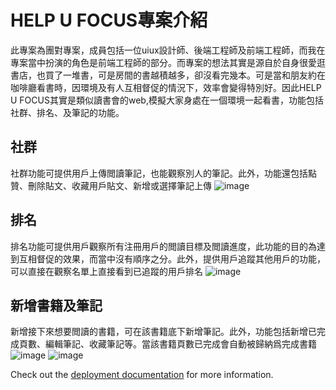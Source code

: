 # HELP U FOCUS專案介紹

此專案為團對專案，成員包括一位uiux設計師、後端工程師及前端工程師，而我在專案當中扮演的角色是前端工程師的部分。而專案的想法其實是源自於自身很愛逛書店，也買了一堆書，可是房間的書越積越多，卻沒看完幾本。可是當和朋友約在咖啡廳看書時，因環境及有人互相督促的情況下，效率會變得特別好。因此HELP U FOCUS其實是類似讀書會的web,模擬大家身處在一個環境一起看書，功能包括社群、排名、及筆記的功能。

## 社群
社群功能可提供用戶上傳閲讀筆記，也能觀察別人的筆記。此外，功能還包括點贊、刪除貼文、收藏用戶貼文、新增或選擇筆記上傳
![image](https://github.com/dicksonchai98/helpufocus-project/assets/102925011/7f99b8bd-bb20-4b94-8364-04ef2e7338ad)

## 排名
排名功能可提供用戶觀察所有注冊用戶的閲讀目標及閲讀進度，此功能的目的為達到互相督促的效果，而當中沒有順序之分。此外，提供用戶追蹤其他用戶的功能，可以直接在觀察名單上直接看到已追蹤的用戶排名
![image](https://github.com/dicksonchai98/helpufocus-project/assets/102925011/85a134c2-26a0-4eff-8b17-f5eef75bf449)

## 新增書籍及筆記
新增接下來想要閲讀的書籍，可在該書籍底下新增筆記。此外，功能包括新增已完成頁數、編輯筆記、收藏筆記等。當該書籍頁數已完成會自動被歸納爲完成書籍
![image](https://github.com/dicksonchai98/helpufocus-project/assets/102925011/9d721b29-8b9d-4967-bebb-0ab5d3b58287)
![image](https://github.com/dicksonchai98/helpufocus-project/assets/102925011/01be22ed-2a58-42dd-993d-9535dca810f4)


Check out the [deployment documentation](https://nuxt.com/docs/getting-started/deployment) for more information.
